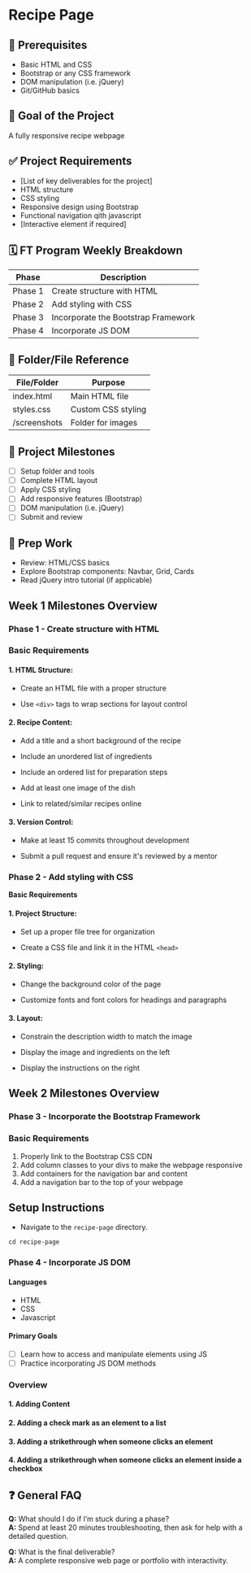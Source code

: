 # Recipe Page

## 📌 Prerequisites
- Basic HTML and CSS
- Bootstrap or any CSS framework
- DOM manipulation (i.e. jQuery)
- Git/GitHub basics

## 🎯 Goal of the Project
 A fully responsive recipe webpage 

## ✅ Project Requirements
- [List of key deliverables for the project]
- HTML structure
- CSS styling
- Responsive design using Bootstrap
- Functional navigation qith javascript
- [Interactive element if required]

## 🗓️ FT Program Weekly Breakdown
| Phase | Description |
|-------|-------------|
| Phase 1 | Create structure with HTML |
| Phase 2 |  Add styling with CSS |
| Phase 3 |Incorporate the Bootstrap Framework |
| Phase 4 |Incorporate JS DOM |

## 📁 Folder/File Reference
| File/Folder | Purpose |
|-------------|---------|
| index.html | Main HTML file |
| styles.css | Custom CSS styling |
| /screenshots | Folder for images |


## 🏁 Project Milestones
- [ ] Setup folder and tools
- [ ] Complete HTML layout
- [ ] Apply CSS styling
- [ ] Add responsive features (Bootstrap)
- [ ] DOM manipulation (i.e. jQuery)
- [ ] Submit and review

## 🧰 Prep Work
- Review: HTML/CSS basics
- Explore Bootstrap components: Navbar, Grid, Cards
- Read jQuery intro tutorial (if applicable)

## Week 1 Milestones Overview

### Phase 1 - Create structure with HTML

### Basic Requirements 

#### 1. HTML Structure:

- Create an HTML file with a proper structure

- Use `<div>` tags to wrap sections for layout control

#### 2. Recipe Content:

- Add a title and a short background of the recipe

- Include an unordered list of ingredients

- Include an ordered list for preparation steps

- Add at least one image of the dish

- Link to related/similar recipes online

#### 3. Version Control:

- Make at least 15 commits throughout development

- Submit a pull request and ensure it's reviewed by a mentor

 
### Phase 2 - Add styling with CSS

**Basic Requirements**

#### 1. Project Structure:

- Set up a proper file tree for organization

- Create a CSS file and link it in the HTML `<head>`

#### 2. Styling:

- Change the background color of the page

- Customize fonts and font colors for headings and paragraphs

#### 3. Layout:

- Constrain the description width to match the image

- Display the image and ingredients on the left

- Display the instructions on the right


## Week 2  Milestones Overview

### Phase 3 - Incorporate the Bootstrap Framework

### Basic Requirements

1. Properly link to the Bootstrap CSS CDN
2. Add column classes to your divs to make the webpage responsive
3. Add containers for the navigation bar and content
4. Add a navigation bar to the top of your webpage

## Setup Instructions

- Navigate to the `recipe-page` directory.

```shell
cd recipe-page
```


### Phase 4 - Incorporate JS DOM

#### Languages

- HTML
- CSS
- Javascript

#### Primary Goals

- [ ] Learn how to access and manipulate elements using JS
- [ ] Practice incorporating JS DOM methods

### Overview

#### 1. Adding Content

#### 2. Adding a check mark as an element to a list

#### 3. Adding a strikethrough when someone clicks an element

#### 4. Adding a strikethrough when someone clicks an element inside a checkbox



## ❓ General FAQ
**Q:** What should I do if I’m stuck during a phase?  
**A:** Spend at least 20 minutes troubleshooting, then ask for help with a detailed question.

**Q:** What is the final deliverable?  
**A:** A complete responsive web page or portfolio with interactivity.


